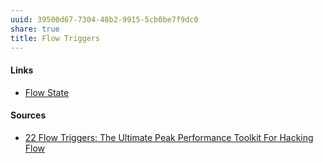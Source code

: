 ```yaml
---
uuid: 39500d67-7304-48b2-9915-5cb0be7f9dc0
share: true
title: Flow Triggers
---
```

#### Links

* [Flow State](../65e44fba-1666-4304-9b35-4069d286feea)
#### Sources

* [22 Flow Triggers: The Ultimate Peak Performance Toolkit For Hacking Flow](https://www.raizasali.com/post/flow-triggers-for-hacking-flow)